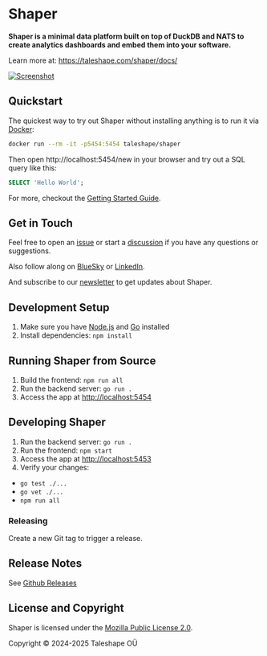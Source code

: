 # Shaper

**Shaper is a minimal data platform built on top of DuckDB and NATS to create analytics dashboards and embed them into your software.**

Learn more at: https://taleshape.com/shaper/docs/

[
![Screenshot](https://taleshape.com/_astro/session_dashboard.DjtFqCnO_Z15ug1D.webp)
](https://taleshape.com/shaper/docs/)


## Quickstart

The quickest way to try out Shaper without installing anything is to run it via [Docker](https://www.docker.com/):
```sh
docker run --rm -it -p5454:5454 taleshape/shaper
```

Then open http://localhost:5454/new in your browser and try out a SQL query like this:

```sql
SELECT 'Hello World';
```

For more, checkout the [Getting Started Guide](https://taleshape.com/shaper/docs/getting-started/).


## Get in Touch

Feel free to open an [issue](https://github.com/taleshape-com/shaper/issues) or start a [discussion](https://github.com/taleshape-com/shaper/discussions) if you have any questions or suggestions.

Also follow along on [BlueSky](https://bsky.app/profile/taleshape.bsky.social) or [LinkedIn](https://www.linkedin.com/company/taleshape/).

And subscribe to our [newsletter](https://taleshape.com/newsletter) to get updates about Shaper.


## Development Setup

1. Make sure you have [Node.js](https://nodejs.org/en/download/) and [Go](https://go.dev/doc/install) installed
2. Install dependencies: `npm install`

## Running Shaper from Source

1. Build the frontend: `npm run all`
2. Run the backend server: `go run .`
3. Access the app at [http://localhost:5454](http://localhost:5454)


## Developing Shaper

1. Run the backend server: `go run .`
2. Run the frontend: `npm start`
3. Access the app at [http://localhost:5453](http://localhost:5453)
4. Verify your changes:
  - `go test ./...`
  - `go vet ./...`
  - `npm run all`


### Releasing

Create a new Git tag to trigger a release.


## Release Notes

See [Github Releases](https://github.com/taleshape-com/shaper/releases)


## License and Copyright

Shaper is licensed under the [Mozilla Public License 2.0](https://github.com/taleshape-com/shaper/blob/main/LICENSE).

Copyright © 2024-2025 Taleshape OÜ
